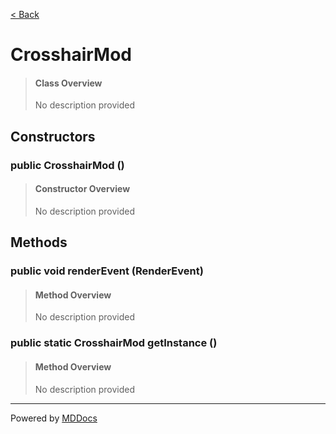 [< Back](..)
# CrosshairMod #
>#### Class Overview ####
>No description provided
## Constructors ##
### public CrosshairMod () ###
>#### Constructor Overview ####
>No description provided
>
## Methods ##
### public void renderEvent (RenderEvent) ###
>#### Method Overview ####
>No description provided
>
### public static CrosshairMod getInstance () ###
>#### Method Overview ####
>No description provided
>

---
Powered by [MDDocs](https://github.com/VRCube/MDDocs)